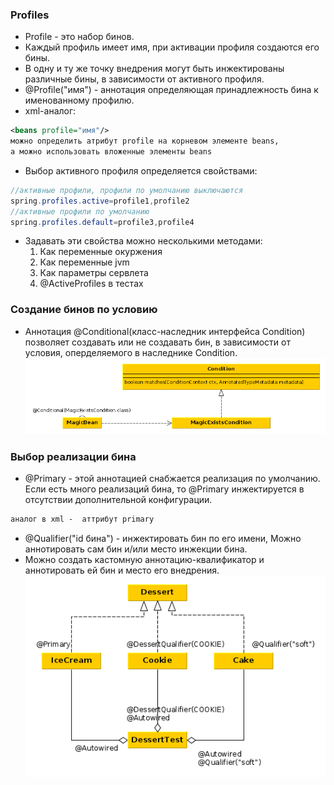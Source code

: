 ### Profiles
* Profile - это набор бинов.
* Каждый профиль имеет имя, при активации профиля
создаются его бины.
* В одну и ту же точку внедрения могут быть инжектированы
различные бины, в зависимости от активного профиля.
* @Profile("имя") - аннотация определяющая принадлежность бина
к именованному профилю.
* xml-аналог:
```xml
<beans profile="имя"/>
можно определить атрибут profile на корневом элементе beans,
а можно использовать вложенные элементы beans
```
* Выбор активного профиля определяется свойствами:
```java
//активные профили, профили по умолчанию выключаются
spring.profiles.active=profile1,profile2
//активные профили по умолчанию
spring.profiles.default=profile3,profile4
```
* Задавать эти свойства можно несколькими методами:
  1. Как переменные окуржения
  2. Как переменные jvm
  3. Как параметры сервлета
  4. @ActiveProfiles в тестах
### Создание бинов по условию
* Аннотация @Conditional(класс-наследник интерфейса Condition) позволяет
создавать или не создавать бин, в зависимости от условия, оперделяемого
в наследнике Condition.
![conditional](conditional.png)
### Выбор реализации бина
* @Primary - этой аннотацией снабжается реализация по умолчанию. Если
есть много реализаций бина, то @Primary инжектируется в отсутствии
дополнительной конфигурации.
```xml
аналог в xml -  аттрибут primary
```
* @Qualifier("id бина") - инжектировать бин по его имени,
Можно аннотировать сам бин и/или место инжекции бина.
* Можно создать кастомную аннотацию-квалификатор и аннотировать
ей бин и место его внедрения.
![dessert](dessert.png)
